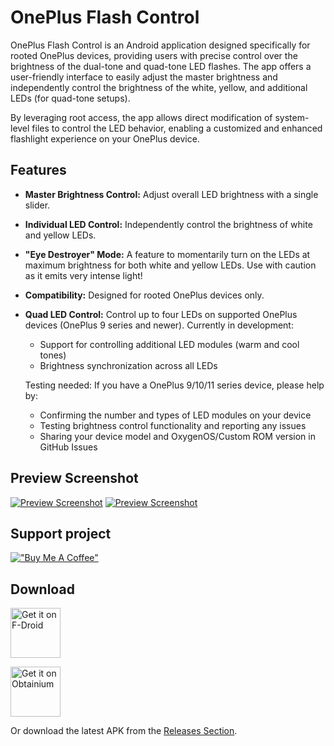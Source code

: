 # OnePlus Flash Control

OnePlus Flash Control is an Android application designed specifically for rooted OnePlus devices, providing users with precise control over the brightness of the dual-tone and quad-tone LED flashes. The app offers a user-friendly interface to easily adjust the master brightness and independently control the brightness of the white, yellow, and additional LEDs (for quad-tone setups).

By leveraging root access, the app allows direct modification of system-level files to control the LED behavior, enabling a customized and enhanced flashlight experience on your OnePlus device.

## Features

- **Master Brightness Control:** Adjust overall LED brightness with a single slider.
- **Individual LED Control:** Independently control the brightness of white and yellow LEDs.
- **"Eye Destroyer" Mode:** A feature to momentarily turn on the LEDs at maximum brightness for both white and yellow LEDs. Use with caution as it emits very intense light!
- **Compatibility:** Designed for rooted OnePlus devices only.
- **Quad LED Control:** Control up to four LEDs on supported OnePlus devices (OnePlus 9 series and newer). Currently in development:
  - Support for controlling additional LED modules (warm and cool tones)
  - Brightness synchronization across all LEDs


  Testing needed: If you have a OnePlus 9/10/11 series device, please help by:
  - Confirming the number and types of LED modules on your device
  - Testing brightness control functionality and reporting any issues
  - Sharing your device model and OxygenOS/Custom ROM version in GitHub Issues

## Preview Screenshot

[![Preview Screenshot](https://ik.imagekit.io/bartixxx32/ghmirror/tr:w-0.2,r-20/Bartixxx32/Opflashcontrol-app/master/metadata/en-US/images/phoneScreenshots/screenshot1.png)](https://ik.imagekit.io/bartixxx32/ghmirror/Bartixxx32/Opflashcontrol-app/master/metadata/en-US/images/phoneScreenshots/screenshot1.png)
[![Preview Screenshot](https://ik.imagekit.io/bartixxx32/ghmirror/tr:w-0.2,r-20/Bartixxx32/Opflashcontrol-app/master/metadata/en-US/images/phoneScreenshots/screenshot2.png)](https://ik.imagekit.io/bartixxx32/ghmirror/Bartixxx32/Opflashcontrol-app/master/metadata/en-US/images/phoneScreenshots/screenshot1.png)

## Support project

[!["Buy Me A Coffee"](https://www.buymeacoffee.com/assets/img/custom_images/orange_img.png)](https://buymeacoffee.com/bartixxx32)


## Download

[<img src="https://fdroid.gitlab.io/artwork/badge/get-it-on.png"
     alt="Get it on F-Droid"
     height="80">](https://f-droid.org/packages/com.bartixxx.opflashcontrol/)

[<img src="https://www.openapk.net/images/badge_obtainium.png"
     alt="Get it on Obtainium"
     height="80">](https://apps.obtainium.imranr.dev/redirect?r=obtainium://app/%7B%22id%22%3A%22com.bartixxx.opflashcontrol%22%2C%22url%22%3A%22https%3A%2F%2Fgithub.com%2FBartixxx32%2FOpflashcontrol-app%22%2C%22author%22%3A%22Bartixxx32%22%2C%22name%22%3A%22OnePlus%20Flash%20Control%22%2C%22preferredApkIndex%22%3A0%2C%22additionalSettings%22%3A%22%7B%5C%22includePrereleases%5C%22%3Atrue%2C%5C%22fallbackToOlderReleases%5C%22%3Atrue%2C%5C%22filterReleaseTitlesByRegEx%5C%22%3A%5C%22%5C%22%2C%5C%22filterReleaseNotesByRegEx%5C%22%3A%5C%22%5C%22%2C%5C%22verifyLatestTag%5C%22%3Afalse%2C%5C%22dontSortReleasesList%5C%22%3Afalse%2C%5C%22useLatestAssetDateAsReleaseDate%5C%22%3Afalse%2C%5C%22releaseTitleAsVersion%5C%22%3Afalse%2C%5C%22trackOnly%5C%22%3Afalse%2C%5C%22versionExtractionRegEx%5C%22%3A%5C%22%5C%22%2C%5C%22matchGroupToUse%5C%22%3A%5C%22%5C%22%2C%5C%22versionDetection%5C%22%3Atrue%2C%5C%22releaseDateAsVersion%5C%22%3Afalse%2C%5C%22useVersionCodeAsOSVersion%5C%22%3Afalse%2C%5C%22apkFilterRegEx%5C%22%3A%5C%22%5C%22%2C%5C%22invertAPKFilter%5C%22%3Afalse%2C%5C%22autoApkFilterByArch%5C%22%3Atrue%2C%5C%22appName%5C%22%3A%5C%22%5C%22%2C%5C%22shizukuPretendToBeGooglePlay%5C%22%3Afalse%2C%5C%22allowInsecure%5C%22%3Afalse%2C%5C%22exemptFromBackgroundUpdates%5C%22%3Afalse%2C%5C%22skipUpdateNotifications%5C%22%3Afalse%2C%5C%22about%5C%22%3A%5C%22%5C%22%2C%5C%22refreshBeforeDownload%5C%22%3Afalse%7D%22%2C%22overrideSource%22%3Anull%7D)

Or download the latest APK from the [Releases Section](https://github.com/Bartixxx32/Opflashcontrol-app/releases/latest).
